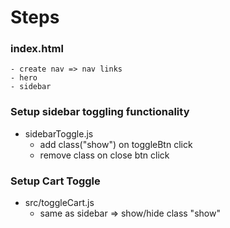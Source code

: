 # Steps

### index.html

    - create nav => nav links
    - hero
    - sidebar

### Setup sidebar toggling functionality

- sidebarToggle.js
  - add class("show") on toggleBtn click
  - remove class on close btn click

### Setup Cart Toggle

- src/toggleCart.js
  - same as sidebar => show/hide class "show"
